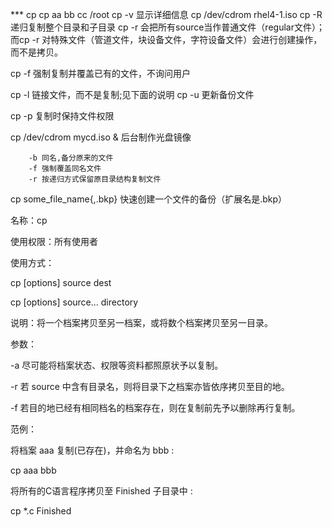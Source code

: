 
*** cp
    cp aa bb cc /root
 cp -v  显示详细信息
cp /dev/cdrom rhel4-1.iso
cp -R 递归复制整个目录和子目录
cp -r 会把所有source当作普通文件（regular文件）；而cp -r 对特殊文件（管道文件，块设备文件，字符设备文件）会进行创建操作，而不是拷贝。

cp -f 强制复制并覆盖已有的文件，不询问用户

cp -l 链接文件，而不是复制;见下面的说明
cp -u 更新备份文件


cp -p 复制时保持文件权限

cp /dev/cdrom mycd.iso & 后台制作光盘镜像

        -b 同名,备分原来的文件
        -f 强制覆盖同名文件
        -r 按递归方式保留原目录结构复制文件

cp some_file_name{,.bkp}      快速创建一个文件的备份（扩展名是.bkp）











名称：cp

使用权限：所有使用者

使用方式：

cp [options] source dest

cp [options] source... directory

说明：将一个档案拷贝至另一档案，或将数个档案拷贝至另一目录。

参数：

-a 尽可能将档案状态、权限等资料都照原状予以复制。

-r 若 source 中含有目录名，则将目录下之档案亦皆依序拷贝至目的地。

-f 若目的地已经有相同档名的档案存在，则在复制前先予以删除再行复制。

范例：

将档案 aaa 复制(已存在)，并命名为 bbb :

cp aaa bbb

将所有的C语言程序拷贝至 Finished 子目录中 :

cp *.c Finished
